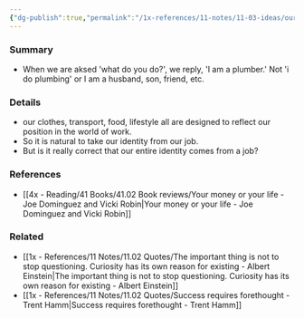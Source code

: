 ```yaml
---
{"dg-publish":true,"permalink":"/1x-references/11-notes/11-03-ideas/our-identity-should-not-come-from-our-job/"}
---
```



### Summary
- When we are aksed 'what do you do?', we reply, 'I am a plumber.' Not 'i do plumbing' or I am a husband, son, friend, etc.

### Details
- our clothes, transport, food, lifestyle all are designed to reflect our position in the world of work.
- So it is natural to take our identity from our job. 
- But is it really correct that our entire identity comes from a job?

### References
- [[4x - Reading/41 Books/41.02 Book reviews/Your money or your life - Joe Dominguez and Vicki Robin\|Your money or your life - Joe Dominguez and Vicki Robin]]

### Related
- [[1x - References/11 Notes/11.02 Quotes/The important thing is not to stop questioning. Curiosity has its own reason for existing - Albert Einstein\|The important thing is not to stop questioning. Curiosity has its own reason for existing - Albert Einstein]]
- [[1x - References/11 Notes/11.02 Quotes/Success requires forethought - Trent Hamm\|Success requires forethought - Trent Hamm]]